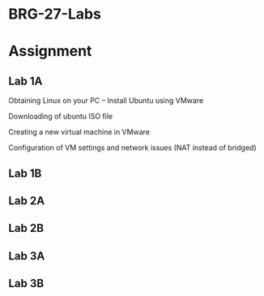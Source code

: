 # BRG-27-Labs
# Assignment

## Lab 1A
Obtaining Linux on your PC – Install Ubuntu using VMware

Downloading of ubuntu ISO file

Creating a new virtual machine in VMware

Configuration of VM settings and network issues (NAT instead of bridged)

## Lab 1B

## Lab 2A

## Lab 2B

## Lab 3A

## Lab 3B
